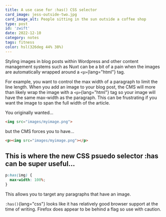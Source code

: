 ```yaml
---
title: A use case for :has() CSS selector
card_image: jess-outside-two.jpg
card_image_alt: People sitting in the sun outside a coffee shop
type: post
id: 'zwift'
date: 2022-12-10
category: notes
tags: fitness
color: hsl(326deg 44% 38%)
---
```


Styling images in blog posts within Wordpress and other content management systems such as Nuxt can be a bit of a pain when the images are automatically wrapped around a `<p>`{lang="html"} tag.

For example, you want to control the max width of a paragraph to limit the line length. When you add an image to your blog post, the CMS will more than likely wrap the image with a `<p>`{lang="html"} tag so your image will have the same max-width as the paragraph. This can be frustrating if you want the image to span the full width of the article.

You originally wanted...


```html
<img src="images/myimage.png">
```


but the CMS forces you to have...


```html
<p><img src="images/myimage.png"></p>
```

## This is where the new CSS psuedo selector :has can be super useful...

  ```css
  p:has(img) {
    max-width: 100%;
  }
  ```
This allows you to target any paragraphs that have an image.

`:has()`{lang="css"} looks like it has relatively good browser support at the time of writing. Firefox does appear to be behind a flag so use with caution.
